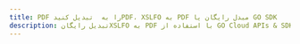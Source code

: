 ---title: PDF را به  تبدیل کنیدPDF، XSLFO به PDF مبدل رایگان یا GO SDKdescription: تبدیل رایگانXSLFO به PDF با استفاده از GO Cloud APIs & SDK همچنین اسناد PDF را در Cloud ایجاد، ویرایش و رندر کنید.---